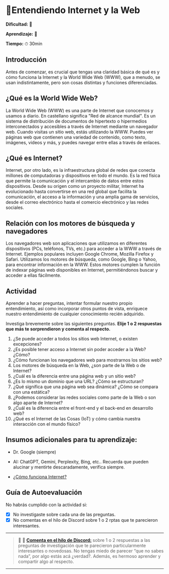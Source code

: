 # 🔹Entendiendo Internet y la Web

**Dificultad:** 🌻

**Aprendizaje:** 🍯

**Tiempo:** ⏱ 30min

## Introducción

Antes de comenzar, es crucial que tengas una claridad básica de qué es y cómo funciona la Internet y la World Wide Web (WWW), que a menudo, se usan indistintamente, pero son cosas distintas y funciones diferenciadas. 

## ¿Qué es la World Wide Web?

La World Wide Web (WWW) es una parte de Internet que conocemos y usamos a diario. En castellano significa "Red de alcance mundial". Es un sistema de distribución de documentos de hipertexto o hipermedios interconectados y accesibles a través de Internet mediante un navegador web. Cuando visitas un sitio web, estás utilizando la WWW. Puedes ver páginas web que contienen una variedad de contenido, como texto, imágenes, videos y más, y puedes navegar entre ellas a través de enlaces.

## ¿Qué es Internet?

Internet, por otro lado, es la infraestructura global de redes que conecta millones de computadoras y dispositivos en todo el mundo. Es la red física que permite la comunicación y el intercambio de datos entre estos dispositivos. Desde su origen como un proyecto militar, Internet ha evolucionado hasta convertirse en una red global que facilita la comunicación, el acceso a la información y una amplia gama de servicios, desde el correo electrónico hasta el comercio electrónico y las redes sociales.

## Relación con los motores de búsqueda y navegadores

Los navegadores web son aplicaciones que utilizamos en diferentes dispositivos (PCs, teléfonos, TVs, etc.) para acceder a la WWW a través de Internet. Ejemplos populares incluyen Google Chrome, Mozilla Firefox y Safari. Utilizamos los motores de búsqueda, como Google, Bing o Yahoo, para encontrar información en la WWW. Estos motores cumplen la función de indexar páginas web disponibles en Internet, permitiéndonos buscar y acceder a ellas fácilmente.

## Actividad

Aprender a hacer preguntas, intentar formular nuestro propio entendimiento, así como incorporar otros puntos de vista, enriquece nuestro entendimiento de cualquier conocimiento recién adquirido.

Investiga brevemente sobre las siguientes preguntas. **Elije 1 o 2 respuestas que más te sorprendieron y comenta al respecto.**

1. ¿Se puede acceder a todos los sitios web Internet, o existen excepciones?
2. ¿Es posible tener acceso a Internet sin poder acceder a la Web? ¿Cómo?
3. ¿Cómo funcionan los navegadores web para mostrarnos los sitios web?
4. Los motores de búsqueda en la Web, ¿son parte de la Web o de Internet?
5. ¿Cuál es la diferencia entre una página web y un sitio web?
6. ¿Es lo mismo un dominio que una URL? ¿Cómo se estructuran?
7. ¿Qué significa que una página web sea dinámica? ¿Cómo se compara con una estática?
8. ¿Podemos considerar las redes sociales como parte de la Web o son algo aparte de Internet?
9. ¿Cuál es la diferencia entre el front-end y el back-end en desarrollo web?
10. ¿Qué es el Internet de las Cosas (IoT) y cómo cambia nuestra interacción con el mundo físico?

## Insumos adicionales para tu aprendizaje:

- Dr. Google (siempre)

- AI: ChatGPT, Gemini, Perplexity, Bing, etc.. Recuerda que pueden alucinar y mentirte descaradamente, verifica siempre.

- [¿Cómo funciona Internet?](https://www.youtube.com/watch?v=-InB0vz_Mec)

## Guía de Autoevaluación

No habrás cumplido con la actividad si:

- [x] No investigaste sobre cada una de las preguntas.
- [x] No comentas en el hilo de Discord sobre 1 o 2 rptas que te parecieron interesantes.

---

> :mega: 💬 [**Comenta en el hilo de Discord:**](https://discord.com/channels/1209273049304666113/1215445879411052554) sobre 1 o 2 respuestas a las preguntas de investigación que te parecieron particularmente interesantes o novedosas. No tengas miedo de parecer “que no sabes nada”, por algo estás acá ¿verdad?. Además, es hermoso aprender y compartir algo al respecto.

--- 
